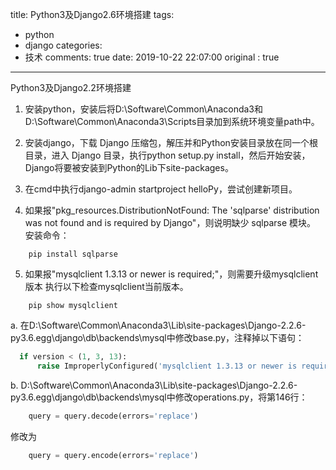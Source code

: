 title: Python3及Django2.6环境搭建
tags:
  - python
  - django
categories:
  - 技术
comments: true
date: 2019-10-22 22:07:00
original : true

---

Python3及Django2.2环境搭建

1. 安装python，安装后将D:\Software\Common\Anaconda3和D:\Software\Common\Anaconda3\Scripts目录加到系统环境变量path中。

2. 安装django，下载 Django 压缩包，解压并和Python安装目录放在同一个根目录，进入 Django 目录，执行python setup.py install，然后开始安装，Django将要被安装到Python的Lib下site-packages。

3. 在cmd中执行django-admin startproject helloPy，尝试创建新项目。

4. 如果报"pkg_resources.DistributionNotFound: The 'sqlparse' distribution was not found and is required by Django"，则说明缺少 sqlparse 模块。
安装命令：
```
    pip install sqlparse
```
5. 如果报"mysqlclient 1.3.13 or newer is required;"，则需要升级mysqlclient版本
执行以下检查mysqlclient当前版本。
```
    pip show mysqlclient
```

  a. 在D:\Software\Common\Anaconda3\Lib\site-packages\Django-2.2.6-py3.6.egg\django\db\backends\mysql中修改base.py，注释掉以下语句：
```python
  if version < (1, 3, 13):
      raise ImproperlyConfigured('mysqlclient 1.3.13 or newer is required; you have %s.' % Database.__version__)
```

  b. D:\Software\Common\Anaconda3\Lib\site-packages\Django-2.2.6-py3.6.egg\django\db\backends\mysql中修改operations.py，将第146行：
```python
    query = query.decode(errors='replace') 
```
  修改为
```python
    query = query.encode(errors='replace')
```
  